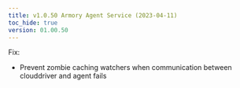 ```yaml
---
title: v1.0.50 Armory Agent Service (2023-04-11)
toc_hide: true
version: 01.00.50
---
```


Fix:

- Prevent zombie caching watchers when communication between clouddriver and agent fails

